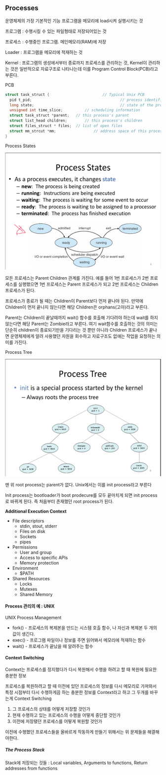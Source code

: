 ## Processes

운영체제의 가장 기본적인 기능 프로그램을 메모리에 load시켜 실행시키는 것

프로그램 : 수행시킬 수 있는 파일형태로 저장되어있는 것

프로세스 : 수행중인 프로그램. 메인메모리(RAM)에 저장

Loader : 프로그램을 메모리에 적재하는 것

Kernel : 프로그램의 생성에서부터 종료까지 프로세스를 관리하는 것, Kernel이 관리하는 것은 일반적으로 자료구조로 나타나는데 이를 Program Control Block(PCB)라고 부른다. 

PCB

```c
struct task_struct { 						// Typical Unix PCB
  pid t_pid; 				 						// process identifier
  long state;				 						// state of the process	
  unsigned int time_slice; 			// scheduling information
  struct task_struct *parent; 	// this process's parent
  struct list_head children; 		// this process's children
  struct files_struct * files;  // list of open files
  struct mm_strcut *mm; 				// address space of this process
}
```

Process States

<img src="./Images/process1.png">

모든 프로세스는 Parent Children 관계를 가진다. 예를 들어 1번 프로세스가 2번 프로세스를 실행했으면 1번 프로세스는 Parent 프로세스가 되고 2번 프로세스는 Children 프로세스가 된다.

프로세스가 종료가 될 때는 Children이 Parent보다 먼저 끝나야 된다. 만약에 Children이 먼저 끝나지 않는다면 해당 Children은 orphans(고아)라고 부른다.

Parent는 Children이 끝날때까지 wait() 함수를 호출해 기다려야 하는데 wait를 하지 않는다면 해당 Parent는 Zombie라고 부른다. 여기 wait함수를 호출하는 것의 의미는 단순히 children이 종료되기만을 기다리는 것 뿐만 아니라  Children 프로세스가 끝나면 운영체제에게 알려 사용했던 자원을 회수하고 자료구조도 없애는 작업을 요청하는 의미를 가진다.

Process Tree

<img src="./Images/process2.png" />

맨 위 root process는 parent가 없다. Unix에서는 이를 init process라고 부른다

Init process는 bootloader가 boot prodecure를 모두 끝마치게 되면 init process로 바뀌게 된다. 즉 처음부터 존재했던 root process가 된다. 

<b>Additional Execution Context</b>

- File descriptors
  - stdin, stout, stderr
  - Files on disk
  - Sockets
  - pipes
- Permissions
  - User and group
  - Access to specific APIs
  - Memory protection
- Environment
  - $PATH
- Shared Resources
  - Locks
  - Mutexes
  - Shared Memory

#### Process 관리의 예 : UNIX

UNIX Process Management

- fork() - 프로세스의 복제본을 만드는 시스템 호출 함수, 나 자신과 복제본 두 개의 값이 생긴다.
- exec() - 프로그램 파일이나 정보를 주면 읽어봐서 메모리에 적재하는 함수
- wait() - 프로세스가 끝났을 때 알려주는 함수

 #### Context Switching

Context는 프로세스를 정지했다가 다시 복원해서 수행을 하려고 할 때 복원에 필요한 충분한 정보

 프로세스를 복원하려고 할 때 이전에 있던 프로세스의 정보를 다시 메모리로 가져와서 특정 시점부터 다시 수행하게끔 하는 충분한 정보를 Context라고 하고 그 두개를 바꾸는게 Context Switching

1. 그 프로세스의 상태를 어떻게 저장할 것인가
2. 현재 수행하고 있는 프로세스의 수행을 어떻게 중단할 것인가
3. 이전에 저장됐던 프로세스를 어떻게 복원할 것인가

이전에 수행했던 프로세스들을 올바르게 작동하게 만들기 위해서는 위 문제들을 해결해야한다.

##### The Process Stack

 Stack에 저장되는 것들 : Local variables, Arguments to functions, Return addresses from functions 


